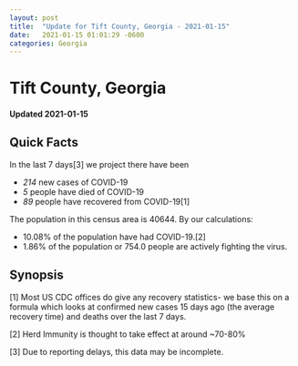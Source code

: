 ```yaml
---
layout: post
title:  "Update for Tift County, Georgia - 2021-01-15"
date:   2021-01-15 01:01:29 -0600
categories: Georgia
---
```


# Tift County, Georgia
#### Updated 2021-01-15

## Quick Facts

In the last 7 days[3] we project there have been
- *214* new cases of COVID-19
- *5* people have died of COVID-19
- *89* people have recovered from COVID-19[1]

The population in this census area is 40644. By our calculations:
- 10.08% of the population have had COVID-19.[2]
- 1.86% of the population or 754.0 people are actively fighting the virus.

## Synopsis




[1] Most US CDC offices do give any recovery statistics- we base this on a formula which looks at confirmed new cases
15 days ago (the average recovery time) and deaths over the last 7 days.

[2] Herd Immunity is thought to take effect at around ~70-80%

[3] Due to reporting delays, this data may be incomplete.
 
    